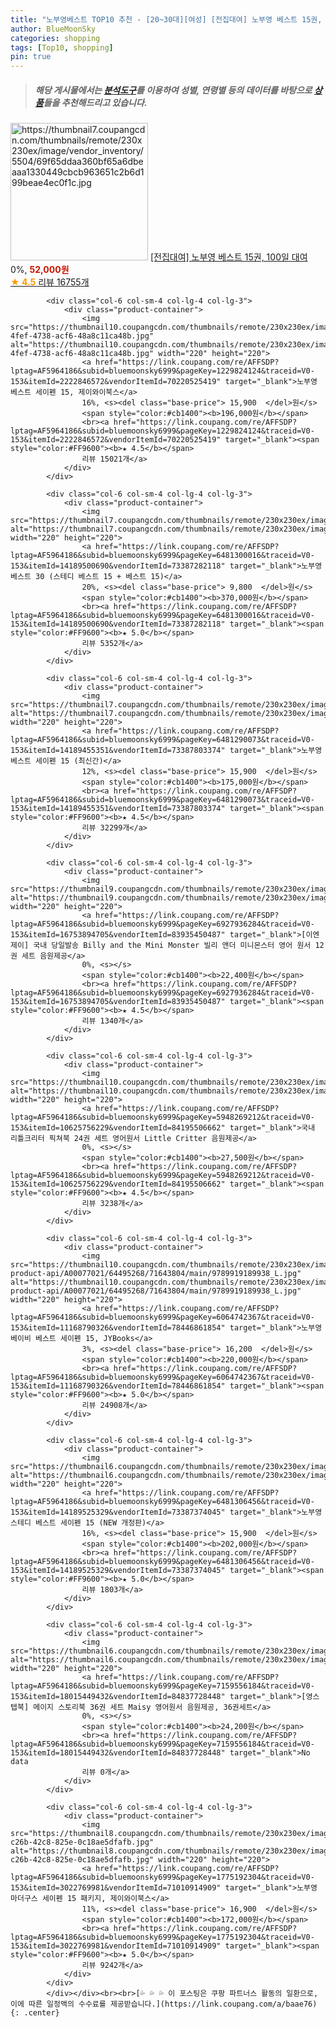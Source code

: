 ```yaml
---
title: "노부영베스트 TOP10 추천 - [20~30대][여성] [전집대여] 노부영 베스트 15권, 100일 대여"
author: BlueMoonSky
categories: shopping
tags: [Top10, shopping]
pin: true
---
```


> ##### 해당 게시물에서는 [**분석도구**](https://itemscout.io/)를 이용하여 **성별**, **연령별** 등의 데이터를 바탕으로 [**상품**](https://link.coupang.com/a/baae76)들을 추천해드리고 있습니다.
<div class="container"><div class="row">
            <div class="col-6 col-sm-4 col-lg-4 col-lg-3">
                <div class="product-container">
                    <img src="https://thumbnail7.coupangcdn.com/thumbnails/remote/230x230ex/image/vendor_inventory/5504/69f65ddaa360bf65a6dbeaaa1330449cbcb963651c2b6d199beae4ec0f1c.jpg" alt="https://thumbnail7.coupangcdn.com/thumbnails/remote/230x230ex/image/vendor_inventory/5504/69f65ddaa360bf65a6dbeaaa1330449cbcb963651c2b6d199beae4ec0f1c.jpg" width="220" height="220">
                    <a href="https://link.coupang.com/re/AFFSDP?lptag=AF5964186&subid=bluemoonsky6999&pageKey=7538756171&traceid=V0-153&itemId=19812511681&vendorItemId=86914624633" target="_blank">[전집대여] 노부영 베스트 15권, 100일 대여</a>
                    0%, <s></s> 
                    <span style="color:#cb1400"><b>52,000원</b></span>
                    <br><a href="https://link.coupang.com/re/AFFSDP?lptag=AF5964186&subid=bluemoonsky6999&pageKey=7538756171&traceid=V0-153&itemId=19812511681&vendorItemId=86914624633" target="_blank"><span style="color:#FF9600"><b>★ 4.5</b></span>
                    리뷰 16755개</a>
                </div>
            </div>
            
            <div class="col-6 col-sm-4 col-lg-4 col-lg-3">
                <div class="product-container">
                    <img src="https://thumbnail10.coupangcdn.com/thumbnails/remote/230x230ex/image/retail/images/2020/01/29/9/8/5f986663-4fef-4738-acf6-48a8c11ca48b.jpg" alt="https://thumbnail10.coupangcdn.com/thumbnails/remote/230x230ex/image/retail/images/2020/01/29/9/8/5f986663-4fef-4738-acf6-48a8c11ca48b.jpg" width="220" height="220">
                    <a href="https://link.coupang.com/re/AFFSDP?lptag=AF5964186&subid=bluemoonsky6999&pageKey=1229824124&traceid=V0-153&itemId=2222846572&vendorItemId=70220525419" target="_blank">노부영 베스트 세이펜 15, 제이와이북스</a>
                    16%, <s><del class="base-price"> 15,900  </del>원</s> 
                    <span style="color:#cb1400"><b>196,000원</b></span>
                    <br><a href="https://link.coupang.com/re/AFFSDP?lptag=AF5964186&subid=bluemoonsky6999&pageKey=1229824124&traceid=V0-153&itemId=2222846572&vendorItemId=70220525419" target="_blank"><span style="color:#FF9600"><b>★ 4.5</b></span>
                    리뷰 15021개</a>
                </div>
            </div>
            
            <div class="col-6 col-sm-4 col-lg-4 col-lg-3">
                <div class="product-container">
                    <img src="https://thumbnail7.coupangcdn.com/thumbnails/remote/230x230ex/image/vendor_inventory/198a/586191743d724e86735a7b39172e9cfd54fbaafe73d227c3d6bd111373e6.jpg" alt="https://thumbnail7.coupangcdn.com/thumbnails/remote/230x230ex/image/vendor_inventory/198a/586191743d724e86735a7b39172e9cfd54fbaafe73d227c3d6bd111373e6.jpg" width="220" height="220">
                    <a href="https://link.coupang.com/re/AFFSDP?lptag=AF5964186&subid=bluemoonsky6999&pageKey=6481300016&traceid=V0-153&itemId=14189500690&vendorItemId=73387282118" target="_blank">노부영 베스트 30 (스테디 베스트 15 + 베스트 15)</a>
                    20%, <s><del class="base-price"> 9,800  </del>원</s> 
                    <span style="color:#cb1400"><b>370,000원</b></span>
                    <br><a href="https://link.coupang.com/re/AFFSDP?lptag=AF5964186&subid=bluemoonsky6999&pageKey=6481300016&traceid=V0-153&itemId=14189500690&vendorItemId=73387282118" target="_blank"><span style="color:#FF9600"><b>★ 5.0</b></span>
                    리뷰 5352개</a>
                </div>
            </div>
            
            <div class="col-6 col-sm-4 col-lg-4 col-lg-3">
                <div class="product-container">
                    <img src="https://thumbnail7.coupangcdn.com/thumbnails/remote/230x230ex/image/vendor_inventory/8d16/e2b7274be616c3a9408f72d803c6d7cff9907193c59872727e3a1f883e72.jpg" alt="https://thumbnail7.coupangcdn.com/thumbnails/remote/230x230ex/image/vendor_inventory/8d16/e2b7274be616c3a9408f72d803c6d7cff9907193c59872727e3a1f883e72.jpg" width="220" height="220">
                    <a href="https://link.coupang.com/re/AFFSDP?lptag=AF5964186&subid=bluemoonsky6999&pageKey=6481290073&traceid=V0-153&itemId=14189455351&vendorItemId=73387803374" target="_blank">노부영 베스트 세이펜 15 (최신간)</a>
                    12%, <s><del class="base-price"> 15,900  </del>원</s> 
                    <span style="color:#cb1400"><b>175,000원</b></span>
                    <br><a href="https://link.coupang.com/re/AFFSDP?lptag=AF5964186&subid=bluemoonsky6999&pageKey=6481290073&traceid=V0-153&itemId=14189455351&vendorItemId=73387803374" target="_blank"><span style="color:#FF9600"><b>★ 4.5</b></span>
                    리뷰 32299개</a>
                </div>
            </div>
            
            <div class="col-6 col-sm-4 col-lg-4 col-lg-3">
                <div class="product-container">
                    <img src="https://thumbnail9.coupangcdn.com/thumbnails/remote/230x230ex/image/vendor_inventory/2695/9d211599f8dbe189fd7f12df2820d03ece1dcbf5a25a9ae6edfae3309f94.jpg" alt="https://thumbnail9.coupangcdn.com/thumbnails/remote/230x230ex/image/vendor_inventory/2695/9d211599f8dbe189fd7f12df2820d03ece1dcbf5a25a9ae6edfae3309f94.jpg" width="220" height="220">
                    <a href="https://link.coupang.com/re/AFFSDP?lptag=AF5964186&subid=bluemoonsky6999&pageKey=6927936284&traceid=V0-153&itemId=16753894705&vendorItemId=83935450487" target="_blank">[이엔제이] 국내 당일발송 Billy and the Mini Monster 빌리 앤더 미니몬스터 영어 원서 12권 세트 음원제공</a>
                    0%, <s></s> 
                    <span style="color:#cb1400"><b>22,400원</b></span>
                    <br><a href="https://link.coupang.com/re/AFFSDP?lptag=AF5964186&subid=bluemoonsky6999&pageKey=6927936284&traceid=V0-153&itemId=16753894705&vendorItemId=83935450487" target="_blank"><span style="color:#FF9600"><b>★ 4.5</b></span>
                    리뷰 1340개</a>
                </div>
            </div>
            
            <div class="col-6 col-sm-4 col-lg-4 col-lg-3">
                <div class="product-container">
                    <img src="https://thumbnail10.coupangcdn.com/thumbnails/remote/230x230ex/image/vendor_inventory/29e2/2e0a057e154a079f91168a71880558bce591e3b2e609036a2aaf29c7bdf6.jpeg" alt="https://thumbnail10.coupangcdn.com/thumbnails/remote/230x230ex/image/vendor_inventory/29e2/2e0a057e154a079f91168a71880558bce591e3b2e609036a2aaf29c7bdf6.jpeg" width="220" height="220">
                    <a href="https://link.coupang.com/re/AFFSDP?lptag=AF5964186&subid=bluemoonsky6999&pageKey=5948269212&traceid=V0-153&itemId=10625756229&vendorItemId=84195506662" target="_blank">국내 리틀크리터 픽쳐북 24권 세트 영어원서 Little Critter 음원제공</a>
                    0%, <s></s> 
                    <span style="color:#cb1400"><b>27,500원</b></span>
                    <br><a href="https://link.coupang.com/re/AFFSDP?lptag=AF5964186&subid=bluemoonsky6999&pageKey=5948269212&traceid=V0-153&itemId=10625756229&vendorItemId=84195506662" target="_blank"><span style="color:#FF9600"><b>★ 4.5</b></span>
                    리뷰 3238개</a>
                </div>
            </div>
            
            <div class="col-6 col-sm-4 col-lg-4 col-lg-3">
                <div class="product-container">
                    <img src="https://thumbnail10.coupangcdn.com/thumbnails/remote/230x230ex/image/retail-product-api/A00077021/64495268/71643804/main/9789919189938_L.jpg" alt="https://thumbnail10.coupangcdn.com/thumbnails/remote/230x230ex/image/retail-product-api/A00077021/64495268/71643804/main/9789919189938_L.jpg" width="220" height="220">
                    <a href="https://link.coupang.com/re/AFFSDP?lptag=AF5964186&subid=bluemoonsky6999&pageKey=6064742367&traceid=V0-153&itemId=11168790326&vendorItemId=78446861854" target="_blank">노부영 베이비 베스트 세이펜 15, JYBooks</a>
                    3%, <s><del class="base-price"> 16,200  </del>원</s> 
                    <span style="color:#cb1400"><b>220,000원</b></span>
                    <br><a href="https://link.coupang.com/re/AFFSDP?lptag=AF5964186&subid=bluemoonsky6999&pageKey=6064742367&traceid=V0-153&itemId=11168790326&vendorItemId=78446861854" target="_blank"><span style="color:#FF9600"><b>★ 5.0</b></span>
                    리뷰 24908개</a>
                </div>
            </div>
            
            <div class="col-6 col-sm-4 col-lg-4 col-lg-3">
                <div class="product-container">
                    <img src="https://thumbnail6.coupangcdn.com/thumbnails/remote/230x230ex/image/vendor_inventory/2ba1/96b9d67ad9b656ed446cddaa03d9e461b88ae0925f06aeea0b6b9d8f158f.jpg" alt="https://thumbnail6.coupangcdn.com/thumbnails/remote/230x230ex/image/vendor_inventory/2ba1/96b9d67ad9b656ed446cddaa03d9e461b88ae0925f06aeea0b6b9d8f158f.jpg" width="220" height="220">
                    <a href="https://link.coupang.com/re/AFFSDP?lptag=AF5964186&subid=bluemoonsky6999&pageKey=6481306456&traceid=V0-153&itemId=14189525329&vendorItemId=73387374045" target="_blank">노부영 스테디 베스트 세이펜 15 (NEW 개정판)</a>
                    16%, <s><del class="base-price"> 15,900  </del>원</s> 
                    <span style="color:#cb1400"><b>202,000원</b></span>
                    <br><a href="https://link.coupang.com/re/AFFSDP?lptag=AF5964186&subid=bluemoonsky6999&pageKey=6481306456&traceid=V0-153&itemId=14189525329&vendorItemId=73387374045" target="_blank"><span style="color:#FF9600"><b>★ 5.0</b></span>
                    리뷰 1803개</a>
                </div>
            </div>
            
            <div class="col-6 col-sm-4 col-lg-4 col-lg-3">
                <div class="product-container">
                    <img src="https://thumbnail6.coupangcdn.com/thumbnails/remote/230x230ex/image/vendor_inventory/aeef/ca9449312a91bbc07c350bb71756b1ed2e924f3c06906a77ca151b84938d.jpg" alt="https://thumbnail6.coupangcdn.com/thumbnails/remote/230x230ex/image/vendor_inventory/aeef/ca9449312a91bbc07c350bb71756b1ed2e924f3c06906a77ca151b84938d.jpg" width="220" height="220">
                    <a href="https://link.coupang.com/re/AFFSDP?lptag=AF5964186&subid=bluemoonsky6999&pageKey=7159556184&traceid=V0-153&itemId=18015449432&vendorItemId=84837728448" target="_blank">[영스텝북] 메이지 스토리북 36권 세트 Maisy 영어원서 음원제공, 36권세트</a>
                    0%, <s></s> 
                    <span style="color:#cb1400"><b>24,200원</b></span>
                    <br><a href="https://link.coupang.com/re/AFFSDP?lptag=AF5964186&subid=bluemoonsky6999&pageKey=7159556184&traceid=V0-153&itemId=18015449432&vendorItemId=84837728448" target="_blank">No data
                    리뷰 0개</a>
                </div>
            </div>
            
            <div class="col-6 col-sm-4 col-lg-4 col-lg-3">
                <div class="product-container">
                    <img src="https://thumbnail8.coupangcdn.com/thumbnails/remote/230x230ex/image/retail/images/2020/07/03/10/0/47dec0e6-c26b-42c8-825e-0c18ae5dfafb.jpg" alt="https://thumbnail8.coupangcdn.com/thumbnails/remote/230x230ex/image/retail/images/2020/07/03/10/0/47dec0e6-c26b-42c8-825e-0c18ae5dfafb.jpg" width="220" height="220">
                    <a href="https://link.coupang.com/re/AFFSDP?lptag=AF5964186&subid=bluemoonsky6999&pageKey=1775192304&traceid=V0-153&itemId=3022769981&vendorItemId=71010914909" target="_blank">노부영 마더구스 세이펜 15 패키지, 제이와이북스</a>
                    11%, <s><del class="base-price"> 16,900  </del>원</s> 
                    <span style="color:#cb1400"><b>172,000원</b></span>
                    <br><a href="https://link.coupang.com/re/AFFSDP?lptag=AF5964186&subid=bluemoonsky6999&pageKey=1775192304&traceid=V0-153&itemId=3022769981&vendorItemId=71010914909" target="_blank"><span style="color:#FF9600"><b>★ 5.0</b></span>
                    리뷰 9242개</a>
                </div>
            </div>
            </div></div><br><br>[💦 💦 💦 이 포스팅은 쿠팡 파트너스 활동의 일환으로, 이에 따른 일정액의 수수료를 제공받습니다.](https://link.coupang.com/a/baae76){: .center}